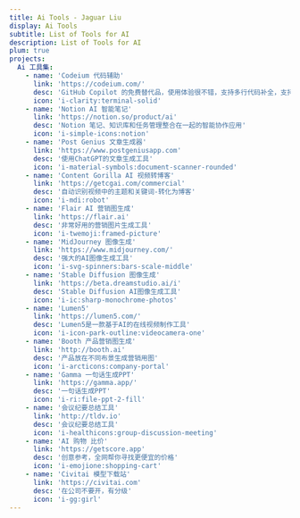 ```yaml
---
title: Ai Tools - Jaguar Liu
display: Ai Tools
subtitle: List of Tools for AI
description: List of Tools for AI
plum: true
projects:
  Ai 工具集:
    - name: 'Codeium 代码辅助'
      link: 'https://codeium.com/'
      desc: 'GitHub Copilot 的免费替代品，使用体验很不错，支持多行代码补全，支持自然语言识别，个人使用永久免费'
      icon: 'i-clarity:terminal-solid'
    - name: 'Notion AI 智能笔记'
      link: 'https://notion.so/product/ai'
      desc: 'Notion 笔记、知识库和任务管理整合在一起的智能协作应用'
      icon: 'i-simple-icons:notion'
    - name: 'Post Genius 文章生成器'
      link: 'https://www.postgeniusapp.com'
      desc: '使用ChatGPT的文章生成工具'
      icon: 'i-material-symbols:document-scanner-rounded'
    - name: 'Content Gorilla AI 视频转博客'
      link: 'https://getcgai.com/commercial'
      desc: '自动识别视频中的主题和关键词-转化为博客'
      icon: 'i-mdi:robot'
    - name: 'Flair AI 营销图生成'
      link: 'https://flair.ai'
      desc: '非常好用的营销图片生成工具'
      icon: 'i-twemoji:framed-picture'
    - name: 'MidJourney 图像生成'
      link: 'https://www.midjourney.com/'
      desc: '强大的AI图像生成工具'
      icon: 'i-svg-spinners:bars-scale-middle'
    - name: 'Stable Diffusion 图像生成'
      link: 'https://beta.dreamstudio.ai/i'
      desc: 'Stable Diffusion AI图像生成工具'
      icon: 'i-ic:sharp-monochrome-photos'
    - name: 'Lumen5'
      link: 'https://lumen5.com/'
      desc: 'Lumen5是一款基于AI的在线视频制作工具'
      icon: 'i-icon-park-outline:videocamera-one'
    - name: 'Booth 产品营销图生成'
      link: 'http://booth.ai'
      desc: '产品放在不同布景生成营销用图'
      icon: 'i-arcticons:company-portal'
    - name: 'Gamma 一句话生成PPT'
      link: 'https://gamma.app/'
      desc: '一句话生成PPT'
      icon: 'i-ri:file-ppt-2-fill'
    - name: '会议纪要总结工具'
      link: 'http://tldv.io'
      desc: '会议纪要总结工具'
      icon: 'i-healthicons:group-discussion-meeting'
    - name: 'AI 购物 比价'
      link: 'https://getscore.app'
      desc: '创意参考，全网帮你寻找更便宜的价格'
      icon: 'i-emojione:shopping-cart'
    - name: 'Civitai 模型下载站'
      link: 'https://civitai.com'
      desc: '在公司不要开，有分级'
      icon: 'i-gg:girl'
---
```


<ListAiProjects :projects="frontmatter.projects" />
